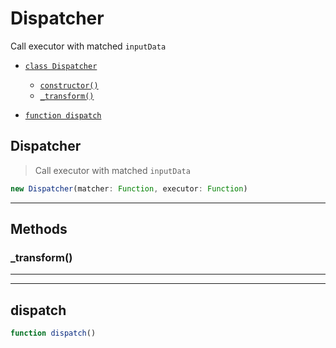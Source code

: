 # Dispatcher

Call executor with matched `inputData`


- [`class Dispatcher`](#class-dispatcher)
  - [`constructor()`](#dispatcher-constructor-constructor)
  - [`_transform()`](#dispatcher-method-_transform)


- [`function dispatch`](#function-dispatch)


<a id="class-dispatcher"></a><h2>Dispatcher</h2>
> Call executor with matched `inputData`


<a id="dispatcher-constructor-constructor"></a>
```javascript
new Dispatcher(matcher: Function, executor: Function)
```

---



<h2>Methods</h2>
<a id="dispatcher-method-_transform"></a>
<h3>_transform()</h3>



---





---

<a id="function-dispatch"></a><h2>dispatch</h2>

``` javascript
function dispatch()
```





